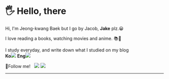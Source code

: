 <h1>🖐 Hello, there</h1>

<p>
 Hi, I'm Jeong-kwang Baek but I go by Jacob, <b>Jake</b> plz.😀
</p>
<p>
 I love reading a books, watching movies and anime. 📚🎥
</p>
<p>
 I study everyday, and write down what I studied on my blog<br/>
 <b>Ko</b><a href="https://velog.io/@jaykaybaek" target="_blank"><img src="https://img.shields.io/badge/blog-0291FF?style=flat-square&logo=Blogger&logoColor=white"/></a>
  <b>Eng</b><a href="https://jaykaybaek.github.io(https://jaykaybaek.github.io/)" target="_blank"><img src="https://img.shields.io/badge/blog-0291FF?style=flat-square&logo=Blogger&logoColor=white"/></a>
</p>
🎈Follow me!&nbsp&nbsp
<a href="https://https://velog.io/@jaykaybaek" target="_blank"><img src="https://img.shields.io/badge/blog-0291FF?style=flat-square&logo=Blogger&logoColor=white"/></a>
<a href="mailto:jaykaybaek@gmail.com"><img src="https://img.shields.io/badge/jaykaybaek@gmail.com-EA4335?style=flat-square&logo=Gmail&logoColor=white&link=mailto:jaykaybaek@gmail.com"/></a>
<hr/>
